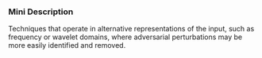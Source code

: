 ### Mini Description

Techniques that operate in alternative representations of the input, such as frequency or wavelet domains, where adversarial perturbations may be more easily identified and removed.
